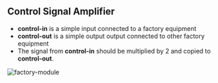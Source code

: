 ## Control Signal Amplifier

- **control-in** is a simple input connected to a factory equipment
- **control-out** is a simple output output connected to other factory equipment
- The signal from **control-in** should be multiplied by 2 and copied to **control-out**.

![factory-module](https://user-images.githubusercontent.com/16778468/136452963-4da5a972-fdbc-4694-8754-7541f8010e2e.JPG)